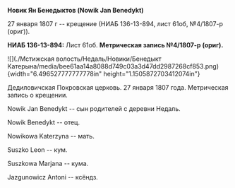**Новик Ян Бенедыктов (Nowik Jan Benedykt)**

27 января 1807 г -- крещение (НИАБ 136-13-894, лист 61об, №4/1807-р
(ориг)).

**НИАБ 136-13-894:** Лист 61об. **Метрическая запись №4/1807-р (ориг).**

![](./Мстижская волость/Недаль/Новики/Бенедыкт Катерына/media/bee61aa14a8088d749c03a3d47dd2987268cf853.png){width="6.496527777777778in"
height="1.1505872703412074in"}

Дедиловичская Покровская церковь. 27 января 1807 года. Метрическая
запись о крещении.

Nowik Jan Benedykt -- сын родителей с деревни Недаль.

Nowik Benedykt -- отец.

Nowikowa Katerzyna -- мать.

Suszko Leon -- кум.

Suszkowa Marjana -- кума.

Jazgunowicz Antoni -- ксёндз.

